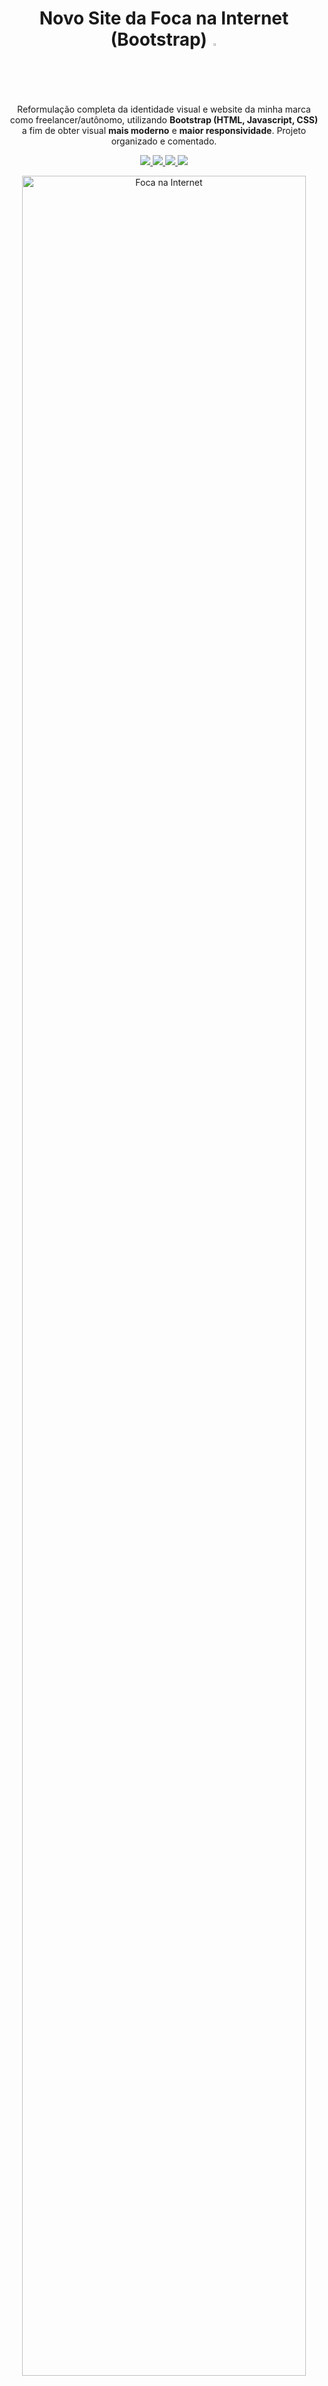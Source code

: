 <h1 align="center">Novo Site da Foca na Internet (Bootstrap) <img width="2%" src="https://upload.wikimedia.org/wikipedia/commons/thumb/b/b2/Bootstrap_logo.svg/512px-Bootstrap_logo.svg.png" alt="Foca na Internet"/></h1>

<p align="center">Reformulação completa da identidade visual e website da minha marca como freelancer/autônomo, utilizando <strong>Bootstrap (HTML, Javascript, CSS)</strong> a fim de obter visual <strong>mais moderno</strong> e <strong>maior responsividade</strong>. Projeto organizado e comentado.</p>

<p align="center">
  <a aria-label="Ver Site" href="http://focanainternet.com.br/">
    <img src="http://img.shields.io/badge/Acessar-focanainternet.com.br-blue?logo=bootstrap"></img>
  </a>
  <a aria-label="Ver Portfólio" href="http://glaucio.me/">
    <img src="http://img.shields.io/badge/Portf%C3%B3lio-glaucio.me-purple?logo=gatsby"></img>
  </a>
  <a aria-label="Ver Repositórios" href="https://github.com/7glaucio/">
    <img src="https://img.shields.io/badge/Github-7glaucio-orange?logo=github"></img>
  </a>
  <a aria-label="Ver Site" href="https://www.linkedin.com/in/glauciosantos/">
    <img src="http://img.shields.io/badge/LinkedIn-/glauciosantos-blue?logo=linkedin"></img>
  </a>
</p>

<p align="center">
<img width="95%" src="https://i.imgur.com/tuclKNJ.jpg" alt="Foca na Internet"/>
</p>

## :memo: Envie seu comentário!

Todo feedback é muito bem-vindo :wave: Se desejar, conecte-se comigo no <a href="https://www.linkedin.com/in/glauciosantos/">LinkedIn</a>!
